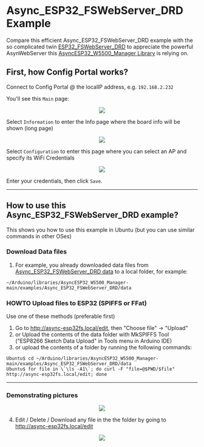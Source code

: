 # Async_ESP32_FSWebServer_DRD Example

Compare this efficient Async_ESP32_FSWebServer_DRD example with the so complicated twin [ESP32_FSWebServer_DRD](https://github.com/khoih-prog/ESP_WiFiManager/tree/main/examples/ESP32_FSWebServer_DRD) to appreciate the powerful AsynWebServer this [AsyncESP32_W5500_Manager Library](https://github.com/khoih-prog/AsyncESP32_W5500_Manager) is relying on.

## First, how Config Portal works?

Connect to Config Portal @ the localIP address, e.g. `192.168.2.232`


You'll see this `Main` page:

<p align="center">
    <img src="https://github.com/khoih-prog/AsyncESP32_W5500_Manager/raw/main/Images/Main.png">
</p>

Select `Information` to enter the Info page where the board info will be shown (long page)

<p align="center">
    <img src="https://github.com/khoih-prog/AsyncESP32_W5500_Manager/raw/main/Images/Info.png">
</p>


Select `Configuration` to enter this page where you can select an AP and specify its WiFi Credentials

<p align="center">
    <img src="https://github.com/khoih-prog/AsyncESP32_W5500_Manager/raw/main/Images/Configuration_Standard.png">
</p>

Enter your credentials, then click `Save`.

---

## How to use this Async_ESP32_FSWebServer_DRD example?

This shows you how to use this example in Ubuntu (but you can use similar commands in other OSes)

### Download Data files

1. For example, you already downloaded data files from [Async_ESP32_FSWebServer_DRD data](https://github.com/khoih-prog/AsyncESP32_W5500_Manager/tree/main/examples/Async_ESP32_FSWebServer_DRD/data) to a local folder, for example:

```
~/Arduino/libraries/AsyncESP32_W5500_Manager-main/examples/Async_ESP32_FSWebServer_DRD/data
```

### HOWTO Upload files to ESP32 (SPIFFS or FFat)

Use one of these methods (preferable first)

1. Go to http://async-esp32fs.local/edit, then "Choose file" -> "Upload"
2. or Upload the contents of the data folder with MkSPIFFS Tool ("ESP8266 Sketch Data Upload" in Tools menu in Arduino IDE)
3. or upload the contents of a folder by running the following commands: 
```
Ubuntu$ cd ~/Arduino/libraries/AsyncESP32_W5500_Manager-main/examples/Async_ESP32_FSWebServer_DRD/data
Ubuntu$ for file in \`\ls -A1\`; do curl -F "file=@$PWD/$file" http://async-esp32fs.local/edit; done
```

---

### Demonstrating pictures

<p align="center">
    <img src="https://github.com/khoih-prog/AsyncESP32_W5500_Manager/raw/main/examples/Async_ESP32_FSWebServer_DRD/pics/async-esp32fs.local.png">
</p>

4. Edit / Delete / Download any file in the the folder by going to http://async-esp32fs.local/edit

<p align="center">
    <img src="https://github.com/khoih-prog/AsyncESP32_W5500_Manager/raw/main/examples/Async_ESP32_FSWebServer_DRD/pics/async-esp32fs.local_edit.png">
</p>


